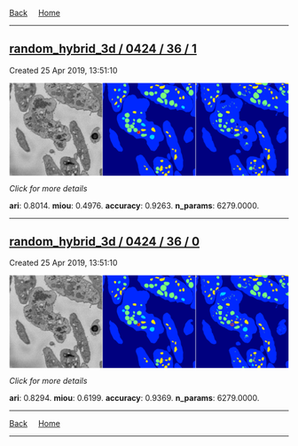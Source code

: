 
[Back](..)&nbsp;&nbsp;&nbsp;&nbsp;&nbsp;[Home](https://leapmanlab.github.io/snapshots)

---

<div class="summary"><a href="1"><h2>random_hybrid_3d / 0424 / 36 / 1</h2></a><p>Created 25 Apr 2019, 13:51:10
</p><a href="1"><img src="1/media/summary.png" align="center"></a><p>
<i>Click for more details</i>
</p></div>

**ari**: 0.8014. **miou**: 0.4976. **accuracy**: 0.9263. **n_params**: 6279.0000. 

---

<div class="summary"><a href="0"><h2>random_hybrid_3d / 0424 / 36 / 0</h2></a><p>Created 25 Apr 2019, 13:51:10
</p><a href="0"><img src="0/media/summary.png" align="center"></a><p>
<i>Click for more details</i>
</p></div>

**ari**: 0.8294. **miou**: 0.6199. **accuracy**: 0.9369. **n_params**: 6279.0000. 

---

[Back](..)&nbsp;&nbsp;&nbsp;&nbsp;&nbsp;[Home](https://leapmanlab.github.io/snapshots)

---